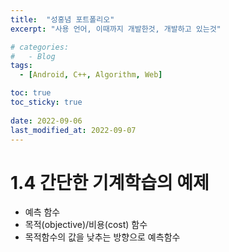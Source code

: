 ```yaml
---
title:  "성홍념 포트폴리오"
excerpt: "사용 언어, 이때까지 개발한것, 개발하고 있는것"

# categories:
#   - Blog
tags:
  - [Android, C++, Algorithm, Web]

toc: true
toc_sticky: true
 
date: 2022-09-06
last_modified_at: 2022-09-07
---
```


# 1.4 간단한 기계학습의 예제

- 예측 함수
- 목적(objective)/비용(cost) 함수
- 목적함수의 값을 낮추는 방향으로 예측함수
